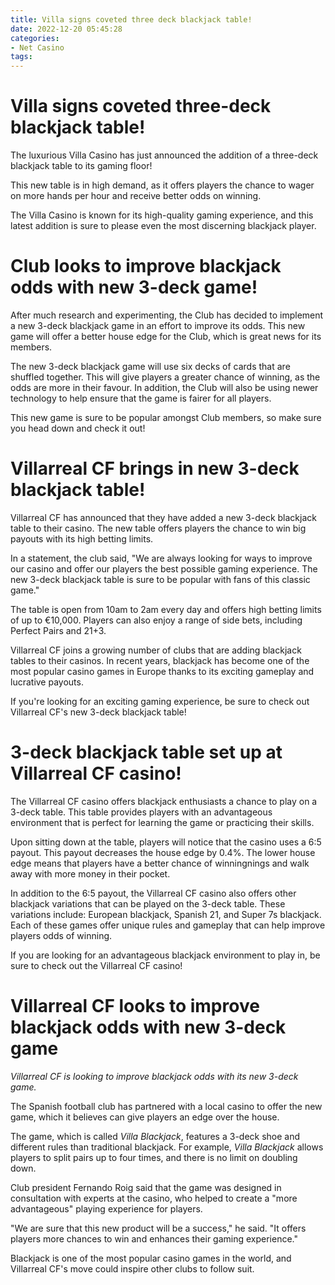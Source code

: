 ```yaml
---
title: Villa signs coveted three deck blackjack table!
date: 2022-12-20 05:45:28
categories:
- Net Casino
tags:
---
```



#  Villa signs coveted three-deck blackjack table!

The luxurious Villa Casino has just announced the addition of a three-deck blackjack table to its gaming floor!

This new table is in high demand, as it offers players the chance to wager on more hands per hour and receive better odds on winning.

The Villa Casino is known for its high-quality gaming experience, and this latest addition is sure to please even the most discerning blackjack player.

#  Club looks to improve blackjack odds with new 3-deck game!

After much research and experimenting, the Club has decided to implement a new 3-deck blackjack game in an effort to improve its odds. This new game will offer a better house edge for the Club, which is great news for its members.

The new 3-deck blackjack game will use six decks of cards that are shuffled together. This will give players a greater chance of winning, as the odds are more in their favour. In addition, the Club will also be using newer technology to help ensure that the game is fairer for all players.

This new game is sure to be popular amongst Club members, so make sure you head down and check it out!

#  Villarreal CF brings in new 3-deck blackjack table!

Villarreal CF has announced that they have added a new 3-deck blackjack table to their casino. The new table offers players the chance to win big payouts with its high betting limits.

In a statement, the club said, "We are always looking for ways to improve our casino and offer our players the best possible gaming experience. The new 3-deck blackjack table is sure to be popular with fans of this classic game."

The table is open from 10am to 2am every day and offers high betting limits of up to €10,000. Players can also enjoy a range of side bets, including Perfect Pairs and 21+3.

Villarreal CF joins a growing number of clubs that are adding blackjack tables to their casinos. In recent years, blackjack has become one of the most popular casino games in Europe thanks to its exciting gameplay and lucrative payouts.

If you're looking for an exciting gaming experience, be sure to check out Villarreal CF's new 3-deck blackjack table!

#  3-deck blackjack table set up at Villarreal CF casino!

The Villarreal CF casino offers blackjack enthusiasts a chance to play on a 3-deck table. This table provides players with an advantageous environment that is perfect for learning the game or practicing their skills.

Upon sitting down at the table, players will notice that the casino uses a 6:5 payout. This payout decreases the house edge by 0.4%. The lower house edge means that players have a better chance of winningnings and walk away with more money in their pocket.

In addition to the 6:5 payout, the Villarreal CF casino also offers other blackjack variations that can be played on the 3-deck table. These variations include: European blackjack, Spanish 21, and Super 7s blackjack. Each of these games offer unique rules and gameplay that can help improve players odds of winning.

If you are looking for an advantageous blackjack environment to play in, be sure to check out the Villarreal CF casino!

#  Villarreal CF looks to improve blackjack odds with new 3-deck game

_Villarreal CF is looking to improve blackjack odds with its new 3-deck game._

The Spanish football club has partnered with a local casino to offer the new game, which it believes can give players an edge over the house.

The game, which is called _Villa Blackjack_, features a 3-deck shoe and different rules than traditional blackjack. For example, _Villa Blackjack_ allows players to split pairs up to four times, and there is no limit on doubling down.

Club president Fernando Roig said that the game was designed in consultation with experts at the casino, who helped to create a "more advantageous" playing experience for players.

"We are sure that this new product will be a success," he said. "It offers players more chances to win and enhances their gaming experience."

Blackjack is one of the most popular casino games in the world, and Villarreal CF's move could inspire other clubs to follow suit.